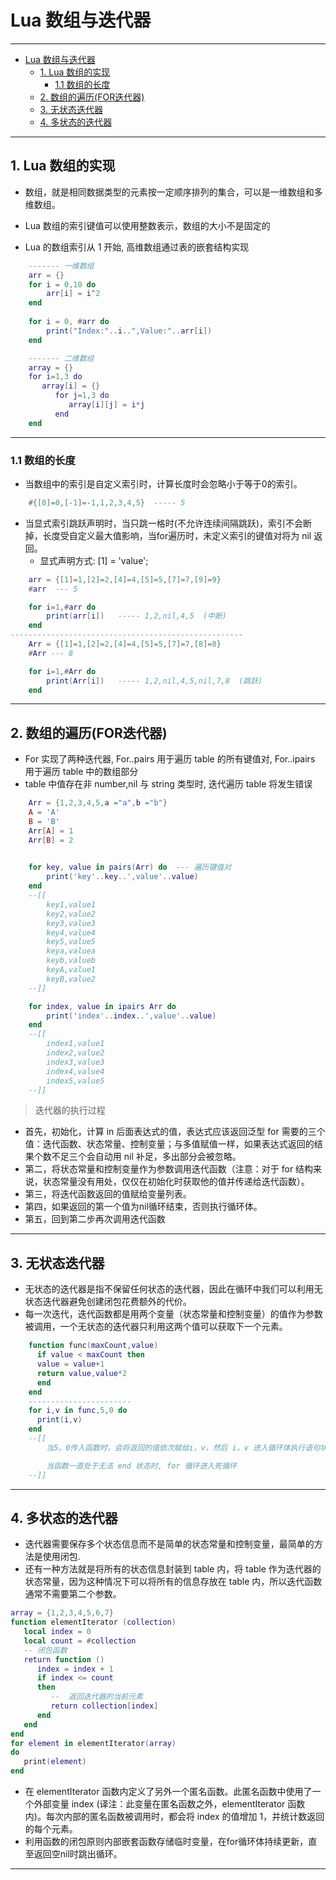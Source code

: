 # Lua 数组与迭代器

---

- [Lua 数组与迭代器](#lua-数组与迭代器)
  - [1. Lua 数组的实现](#1-lua-数组的实现)
    - [1.1 数组的长度](#11-数组的长度)
  - [2. 数组的遍历(FOR迭代器)](#2-数组的遍历for迭代器)
  - [3. 无状态迭代器](#3-无状态迭代器)
  - [4. 多状态的迭代器](#4-多状态的迭代器)

---
## 1. Lua 数组的实现

- 数组，就是相同数据类型的元素按一定顺序排列的集合，可以是一维数组和多维数组。

- Lua 数组的索引键值可以使用整数表示，数组的大小不是固定的
- Lua 的数组索引从 1 开始, 高维数组通过表的嵌套结构实现

```lua
    ------- 一维数组
    arr = {}
    for i = 0,10 do
        arr[i] = i^2
    end
    
    for i = 0, #arr do
        print("Index:"..i..",Value:"..arr[i])
    end

    ------- 二维数组
    array = {}
    for i=1,3 do
       array[i] = {}
          for j=1,3 do
             array[i][j] = i*j
          end
    end
```

---
### 1.1 数组的长度

- 当数组中的索引是自定义索引时，计算长度时会忽略小于等于0的索引。

```lua
    #{[0]=0,[-1]=-1,1,2,3,4,5}  ----- 5
```

- 当显式索引跳跃声明时，当只跳一格时(不允许连续间隔跳跃)，索引不会断掉，长度受自定义最大值影响，当for遍历时，未定义索引的键值对将为 nil 返回。
  - 显式声明方式: \[1] = 'value';

```lua
    arr = {[1]=1,[2]=2,[4]=4,[5]=5,[7]=7,[9]=9}
    #arr  --- 5

    for i=1,#arr do
        print(arr[i])   ----- 1,2,nil,4,5  (中断)
    end 
----------------------------------------------------    
    Arr = {[1]=1,[2]=2,[4]=4,[5]=5,[7]=7,[8]=8}  
    #Arr --- 8

    for i=1,#Arr do
        print(Arr[i])   ----- 1,2,nil,4,5,nil,7,8  (跳跃)
    end
```

---
## 2. 数组的遍历(FOR迭代器)

- For 实现了两种迭代器, For..pairs 用于遍历 table 的所有键值对, For..ipairs 用于遍历 table 中的数组部分
- table 中值存在非 number,nil 与 string 类型时, 迭代遍历 table 将发生错误

```lua
    Arr = {1,2,3,4,5,a ="a",b ="b"}
    A = 'A'
    B = 'B'
    Arr[A] = 1
    Arr[B] = 2

    
    for key, value in pairs(Arr) do  --- 遍历键值对
        print('key'..key..',value'..value)
    end
    --[[
        key1,value1
        key2,value2
        key3,value3
        key4,value4
        key5,value5
        keya,valuea
        keyb,valueb
        keyA,value1
        keyB,value2     
    --]]

    for index, value in ipairs Arr do
        print('index'..index..',value'..value)
    end
    --[[
        index1,value1
        index2,value2
        index3,value3
        index4,value4
        index5,value5
    --]]
```

> 迭代器的执行过程

- 首先，初始化，计算 in 后面表达式的值，表达式应该返回泛型 for 需要的三个值：迭代函数、状态常量、控制变量；与多值赋值一样，如果表达式返回的结果个数不足三个会自动用 nil 补足，多出部分会被忽略。
- 第二，将状态常量和控制变量作为参数调用迭代函数（注意：对于 for 结构来说，状态常量没有用处，仅仅在初始化时获取他的值并传递给迭代函数）。
- 第三，将迭代函数返回的值赋给变量列表。
- 第四，如果返回的第一个值为nil循环结束，否则执行循环体。
- 第五，回到第二步再次调用迭代函数

---  
## 3. 无状态迭代器

- 无状态的迭代器是指不保留任何状态的迭代器，因此在循环中我们可以利用无状态迭代器避免创建闭包花费额外的代价。
- 每一次迭代，迭代函数都是用两个变量（状态常量和控制变量）的值作为参数被调用，一个无状态的迭代器只利用这两个值可以获取下一个元素。

```lua
    function func(maxCount,value) 
      if value < maxCount then
      value = value+1
      return value,value*2
      end
    end
    -----------------------
    for i,v in func,5,0 do
      print(i,v)
    end
    --[[
        当5，0传入函数时，会将返回的值依次赋给i，v，然后 i，v 进入循环体执行语句块, 后再次进入函数func，函数返回值赋值给 i,v，直到函数控制变量不满足条件, 跳出函数作用域，迭代或循环体结束。

        当函数一直处于无法 end 状态时, for 循环进入死循环 
    --]]
```

---
## 4. 多状态的迭代器

- 迭代器需要保存多个状态信息而不是简单的状态常量和控制变量，最简单的方法是使用闭包.
- 还有一种方法就是将所有的状态信息封装到 table 内，将 table 作为迭代器的状态常量，因为这种情况下可以将所有的信息存放在 table 内，所以迭代函数通常不需要第二个参数。

```lua
array = {1,2,3,4,5,6,7}
function elementIterator (collection)
   local index = 0
   local count = #collection
   -- 闭包函数
   return function ()
      index = index + 1
      if index <= count
      then
         --  返回迭代器的当前元素
         return collection[index]
      end
   end
end
for element in elementIterator(array)
do
   print(element)
end
```

- 在 elementIterator 函数内定义了另外一个匿名函数。此匿名函数中使用了一个外部变量 index (译注：此变量在匿名函数之外，elementIterator 函数内)。每次内部的匿名函数被调用时，都会将 index 的值增加 1，并统计数返回的每个元素。
- 利用函数的闭包原则内部嵌套函数存储临时变量，在for循环体持续更新，直至返回空nil时跳出循环。

---